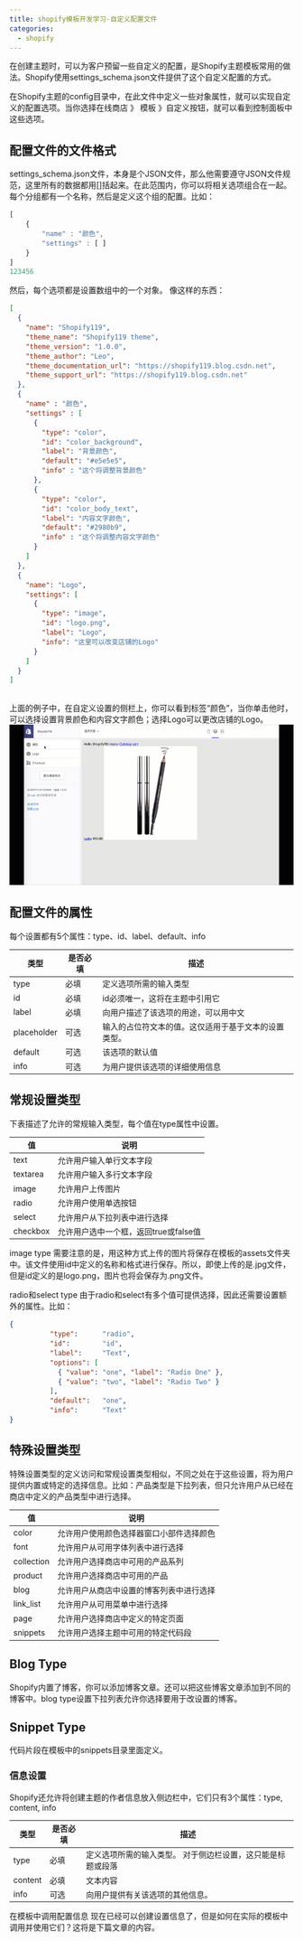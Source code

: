 ```yaml
---
title: shopify模板开发学习-自定义配置文件
categories:
  - shopify
---
```




在创建主题时，可以为客户预留一些自定义的配置，是Shopify主题模板常用的做法。Shopify使用settings_schema.json文件提供了这个自定义配置的方式。

在Shopify主题的config目录中，在此文件中定义一些对象属性，就可以实现自定义的配置选项。当你选择在线商店 》 模板 》自定义按钮，就可以看到控制面板中这些选项。

## 配置文件的文件格式

settings_schema.json文件，本身是个JSON文件，那么他需要遵守JSON文件规范，这里所有的数据都用[]括起来。在此范围内，你可以将相关选项组合在一起。每个分组都有一个名称，然后是定义这个组的配置。比如：

```javascript
[
    {
        "name" : "颜色",
        "settings" : [ ]
    }
]
123456
```

然后，每个选项都是设置数组中的一个对象。 像这样的东西：

```json
[
  {
    "name": "Shopify119",
    "theme_name": "Shopify119 theme",
    "theme_version": "1.0.0",
    "theme_author": "Leo",
    "theme_documentation_url": "https://shopify119.blog.csdn.net",
    "theme_support_url": "https://shopify119.blog.csdn.net"
  },
  {
    "name" : "颜色",
    "settings" : [
      {
        "type": "color",
        "id": "color_background",
        "label": "背景颜色",
        "default": "#e5e5e5",
        "info" : "这个将调整背景颜色"
      },
      {
        "type": "color",
        "id": "color_body_text",
        "label": "内容文字颜色",
        "default": "#2980b9",
        "info" : "这个将调整内容文字颜色"
      }
    ]
  },
  {
    "name": "Logo",
    "settings": [
      {
        "type": "image",
        "id": "logo.png",
        "label": "Logo",
        "info": "这里可以改变店铺的Logo"
      }
    ]
  }
]
 
```

上面的例子中，在自定义设置的侧栏上，你可以看到标签“颜色”，当你单击他时，可以选择设置背景颜色和内容文字颜色；选择Logo可以更改店铺的Logo。
![在这里插入图片描述](https://raw.githubusercontent.com/markruan/cloudimg/master/img/20200305144403759.gif)

## 配置文件的属性

每个设置都有5个属性：type、id、label、default、info



| 类型 | 是否必填 | 描述                   |
| ---- | -------- | ---------------------- |
| type | 必填     | 定义选项所需的输入类型 |
|id |必填| id必须唯一，这将在主题中引用它|
| label | 必填 | 向用户描述了该选项的用途，可以用中文 |
|placeholder| 可选| 输入的占位符文本的值。这仅适用于基于文本的设置类型。|
|default| 可选| 该选项的默认值|
|info| 可选| 为用户提供该选项的详细使用信息|



## 常规设置类型

下表描述了允许的常规输入类型，每个值在type属性中设置。

| 值   | 说明 |
| ---- | ---- |
| text | 允许用户输入单行文本字段 |
|textarea| 允许用户输入多行文本字段|
|image| 允许用户上传图片|
|radio |允许用户使用单选按钮|
|select| 允许用户从下拉列表中进行选择|
|checkbox| 允许用户选中一个框，返回true或false值|

image type
需要注意的是，用这种方式上传的图片将保存在模板的assets文件夹中。该文件使用id中定义的名称和格式进行保存。所以，即使上传的是.jpg文件，但是id定义的是logo.png，图片也将会保存为.png文件。

radio和select type
由于radio和select有多个值可提供选择，因此还需要设置额外的属性。比如：

```json
{
		  "type":      "radio",
		  "id":        "id",
		  "label":     "Text",
		  "options": [
		    { "value": "one", "label": "Radio One" },
		    { "value": "two", "label": "Radio Two" }
		  ],
		  "default":   "one",
		  "info":      "Text"
} 
```

## 特殊设置类型

特殊设置类型的定义访问和常规设置类型相似，不同之处在于这些设置，将为用户提供内置或特定的选择信息。比如：产品类型是下拉列表，但只允许用户从已经在商店中定义的产品类型中进行选择。

| 值   | 说明 |
| ---- | ---- |
|color| 允许用户使用颜色选择器窗口小部件选择颜色|
| font | 允许用户从可用字体列表中进行选择 |
| collection | 允许用户选择商店中可用的产品系列 |
|product| 允许用户选择商店中可用的产品|
|blog| 允许用户从商店中设置的博客列表中进行选择|
|link_list| 允许用户从可用菜单中进行选择|
|page |允许用户选择商店中定义的特定页面|
|snippets| 允许用户选择主题中可用的特定代码段|

## Blog Type

Shopify内置了博客，你可以添加博客文章。还可以把这些博客文章添加到不同的博客中。blog type设置下拉列表允许你选择要用于改设置的博客。

## Snippet Type

代码片段在模板中的snippets目录里面定义。

### 信息设置



Shopify还允许将创建主题的作者信息放入侧边栏中，它们只有3个属性：type, content, info

| 类型 | 是否必填 | 描述 |
| ---- | -------- | ---- |
| type | 必填 | 定义选项所需的输入类型。 对于侧边栏设置，这只能是标题或段落 |
| content | 必填 | 文本内容 |
| info | 可选 | 向用户提供有关该选项的其他信息。 |


在模板中调用配置信息
现在已经可以创建设置信息了，但是如何在实际的模板中调用并使用它们？这将是下篇文章的内容。
